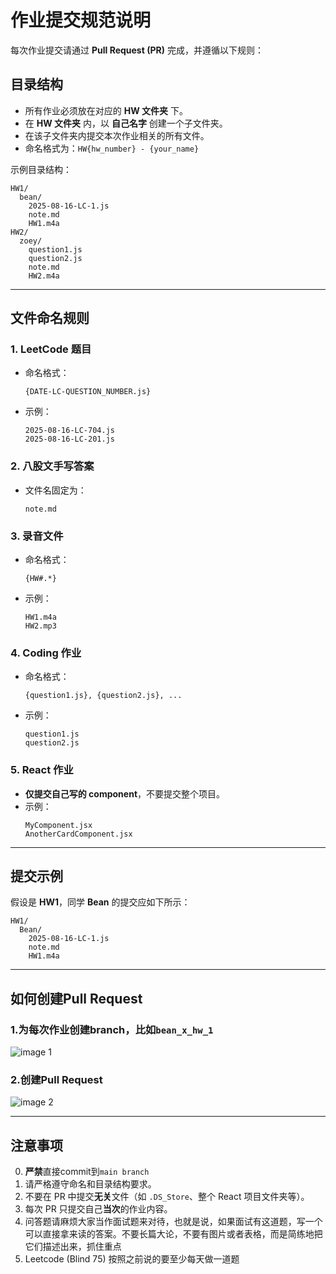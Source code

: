 # 作业提交规范说明

每次作业提交请通过 **Pull Request (PR)** 完成，并遵循以下规则：

## 目录结构

- 所有作业必须放在对应的 **HW 文件夹** 下。
- 在 **HW 文件夹** 内，以 **自己名字** 创建一个子文件夹。
- 在该子文件夹内提交本次作业相关的所有文件。
- 命名格式为：`HW{hw_number} - {your_name}`

示例目录结构：
```
HW1/
  bean/
    2025-08-16-LC-1.js
    note.md
    HW1.m4a
HW2/
  zoey/
    question1.js
    question2.js
    note.md
    HW2.m4a
```

---

## 文件命名规则

### 1. LeetCode 题目
- 命名格式：
  ```
  {DATE-LC-QUESTION_NUMBER.js}
  ```
- 示例：
  ```
  2025-08-16-LC-704.js
  2025-08-16-LC-201.js
  ```

### 2. 八股文手写答案
- 文件名固定为：
  ```
  note.md
  ```

### 3. 录音文件
- 命名格式：
  ```
  {HW#.*}
  ```
- 示例：
  ```
  HW1.m4a
  HW2.mp3
  ```

### 4. Coding 作业
- 命名格式：
  ```
  {question1.js}, {question2.js}, ...
  ```
- 示例：
  ```
  question1.js
  question2.js
  ```

### 5. React 作业
- **仅提交自己写的 component**，不要提交整个项目。
- 示例：
  ```
  MyComponent.jsx
  AnotherCardComponent.jsx
  ```

---

## 提交示例

假设是 **HW1**，同学 **Bean** 的提交应如下所示：
```
HW1/
  Bean/
    2025-08-16-LC-1.js
    note.md
    HW1.m4a
```

---

## 如何创建Pull Request

### 1.为每次作业创建branch，比如`bean_x_hw_1`
![image 1](https://github.com/user-attachments/assets/10e75add-b243-45b2-93e4-b12faba44a23)

### 2.创建Pull Request
![image 2](https://github.com/user-attachments/assets/bd8c87cd-0e0c-456c-aa72-94f8497928af)

---

## 注意事项
0. **严禁**直接commit到`main branch`
1. 请严格遵守命名和目录结构要求。
2. 不要在 PR 中提交**无关**文件（如 `.DS_Store`、整个 React 项目文件夹等）。
3. 每次 PR 只提交自己**当次**的作业内容。
4. 问答题请麻烦大家当作面试题来对待，也就是说，如果面试有这道题，写一个可以直接拿来读的答案。不要长篇大论，不要有图片或者表格，而是简练地把它们描述出来，抓住重点
5. Leetcode (Blind 75) 按照之前说的要至少每天做一道题
